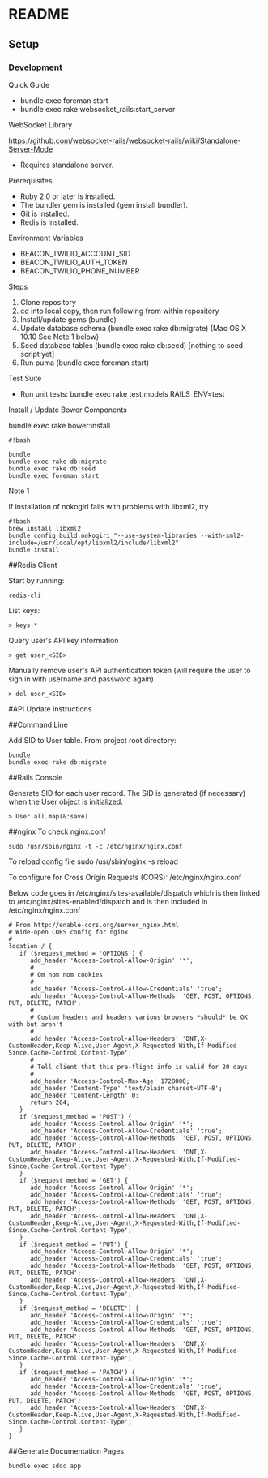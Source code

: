 # README

## Setup

### Development

Quick Guide

* bundle exec foreman start
* bundle exec rake websocket_rails:start_server

WebSocket Library

https://github.com/websocket-rails/websocket-rails/wiki/Standalone-Server-Mode

* Requires standalone server.

Prerequisites

* Ruby 2.0 or later is installed.
* The bundler gem is installed (gem install bundler).
* Git is installed.
* Redis is installed.

Environment Variables

* BEACON_TWILIO_ACCOUNT_SID
* BEACON_TWILIO_AUTH_TOKEN
* BEACON_TWILIO_PHONE_NUMBER

Steps

1. Clone repository
2. cd into local copy, then run following from within repository
3. Install/update gems (bundle)
4. Update database schema (bundle exec rake db:migrate) (Mac OS X 10.10 See Note 1 below)
5. Seed database tables (bundle exec rake db:seed) [nothing to seed script yet]
6. Run puma (bundle exec foreman start)

Test Suite

* Run unit tests:
bundle exec rake test:models RAILS_ENV=test

Install / Update Bower Components

bundle exec rake bower:install


```
#!bash

bundle
bundle exec rake db:migrate
bundle exec rake db:seed
bundle exec foreman start
```
Note 1

If installation of nokogiri fails with problems with libxml2, try
```
#!bash
brew install libxml2
bundle config build.nokogiri "--use-system-libraries --with-xml2-include=/usr/local/opt/libxml2/include/libxml2"
bundle install
```

##Redis Client

Start by running:

    redis-cli

List keys:

    > keys *

Query user's API key information

    > get user_<SID>

Manually remove user's API authentication token (will require the user to sign in with username and password again)

    > del user_<SID>


#API Update Instructions

##Command Line

Add SID to User table. From project root directory:

    bundle
    bundle exec rake db:migrate

##Rails Console

Generate SID for each user record. The SID is generated (if necessary) when the User object is initialized.

    > User.all.map(&:save)

##nginx
To check nginx.conf

    sudo /usr/sbin/nginx -t -c /etc/nginx/nginx.conf

To reload config file
    sudo /usr/sbin/nginx -s reload

To configure for Cross Origin Requests (CORS):
    /etc/nginx/nginx.conf

Below code goes in /etc/nginx/sites-available/dispatch
  which is then linked to /etc/nginx/sites-enabled/dispatch
  and is then included in /etc/nginx/nginx.conf

    # From http://enable-cors.org/server_nginx.html
    # Wide-open CORS config for nginx
    #
    location / {
       if ($request_method = 'OPTIONS') {
          add_header 'Access-Control-Allow-Origin' '*';
          #
          # Om nom nom cookies
          #
          add_header 'Access-Control-Allow-Credentials' 'true';
          add_header 'Access-Control-Allow-Methods' 'GET, POST, OPTIONS, PUT, DELETE, PATCH';
          #
          # Custom headers and headers various browsers *should* be OK with but aren't
          #
          add_header 'Access-Control-Allow-Headers' 'DNT,X-CustomHeader,Keep-Alive,User-Agent,X-Requested-With,If-Modified-Since,Cache-Control,Content-Type';
          #
          # Tell client that this pre-flight info is valid for 20 days
          #
          add_header 'Access-Control-Max-Age' 1728000;
          add_header 'Content-Type' 'text/plain charset=UTF-8';
          add_header 'Content-Length' 0;
          return 204;
       }
       if ($request_method = 'POST') {
          add_header 'Access-Control-Allow-Origin' '*';
          add_header 'Access-Control-Allow-Credentials' 'true';
          add_header 'Access-Control-Allow-Methods' 'GET, POST, OPTIONS, PUT, DELETE, PATCH';
          add_header 'Access-Control-Allow-Headers' 'DNT,X-CustomHeader,Keep-Alive,User-Agent,X-Requested-With,If-Modified-Since,Cache-Control,Content-Type';
       }
       if ($request_method = 'GET') {
          add_header 'Access-Control-Allow-Origin' '*';
          add_header 'Access-Control-Allow-Credentials' 'true';
          add_header 'Access-Control-Allow-Methods' 'GET, POST, OPTIONS, PUT, DELETE, PATCH';
          add_header 'Access-Control-Allow-Headers' 'DNT,X-CustomHeader,Keep-Alive,User-Agent,X-Requested-With,If-Modified-Since,Cache-Control,Content-Type';
       }
       if ($request_method = 'PUT') {
          add_header 'Access-Control-Allow-Origin' '*';
          add_header 'Access-Control-Allow-Credentials' 'true';
          add_header 'Access-Control-Allow-Methods' 'GET, POST, OPTIONS, PUT, DELETE, PATCH';
          add_header 'Access-Control-Allow-Headers' 'DNT,X-CustomHeader,Keep-Alive,User-Agent,X-Requested-With,If-Modified-Since,Cache-Control,Content-Type';
       }
       if ($request_method = 'DELETE') {
          add_header 'Access-Control-Allow-Origin' '*';
          add_header 'Access-Control-Allow-Credentials' 'true';
          add_header 'Access-Control-Allow-Methods' 'GET, POST, OPTIONS, PUT, DELETE, PATCH';
          add_header 'Access-Control-Allow-Headers' 'DNT,X-CustomHeader,Keep-Alive,User-Agent,X-Requested-With,If-Modified-Since,Cache-Control,Content-Type';
       }
       if ($request_method = 'PATCH') {
          add_header 'Access-Control-Allow-Origin' '*';
          add_header 'Access-Control-Allow-Credentials' 'true';
          add_header 'Access-Control-Allow-Methods' 'GET, POST, OPTIONS, PUT, DELETE, PATCH';
          add_header 'Access-Control-Allow-Headers' 'DNT,X-CustomHeader,Keep-Alive,User-Agent,X-Requested-With,If-Modified-Since,Cache-Control,Content-Type';
       }
    }

##Generate Documentation Pages

    bundle exec sdoc app

